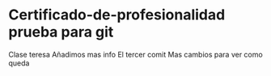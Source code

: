 # Certificado-de-profesionalidad prueba para git
Clase teresa
Añadimos mas info
El tercer comit
Mas cambios para ver como queda